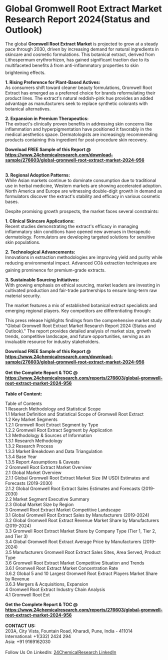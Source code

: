 <h1>Global Gromwell Root Extract Market Research Report 2024(Status and Outlook)</h1><p>The global <strong>Gromwell Root Extract Market</strong> is projected to grow at a steady pace through 2030, driven by increasing demand for natural ingredients in skincare and cosmetic formulations. This botanical extract, derived from Lithospermum erythrorhizon, has gained significant traction due to its multifaceted benefits â from anti-inflammatory properties to skin brightening effects.</p><p><strong>1. Rising Preference for Plant-Based Actives:</strong><br>
As consumers shift toward cleaner beauty formulations, Gromwell Root Extract has emerged as a preferred choice for brands reformulating their product lines. The extract's natural reddish-pink hue provides an added advantage as manufacturers seek to replace synthetic colorants with botanical alternatives.</p><p><strong>2. Expansion in Premium Therapeutics:</strong><br>
The extract's clinically proven benefits in addressing skin concerns like inflammation and hyperpigmentation have positioned it favorably in the medical aesthetics space. Dermatologists are increasingly recommending products containing this ingredient for post-procedure skin recovery.</p><div><b>Download FREE Sample of this Report @ 
            <a href="https://www.24chemicalresearch.com/download-sample/276603/global-gromwell-root-extract-market-2024-956">
            https://www.24chemicalresearch.com/download-sample/276603/global-gromwell-root-extract-market-2024-956</a></b></div><br><p><strong>3. Regional Adoption Patterns:</strong><br>
While Asian markets continue to dominate consumption due to traditional use in herbal medicine, Western markets are showing accelerated adoption. North America and Europe are witnessing double-digit growth in demand as formulators discover the extract's stability and efficacy in various cosmetic bases.</p><p>Despite promising growth prospects, the market faces several constraints:</p><p><strong>1. Clinical Skincare Applications:</strong><br>
Recent studies demonstrating the extract's efficacy in managing inflammatory skin conditions have opened new avenues in therapeutic dermatology. Formulators are developing targeted solutions for sensitive skin populations.</p><p><strong>2. Technological Advancements:</strong><br>
Innovations in extraction methodologies are improving yield and purity while reducing environmental impact. Advanced COâ extraction techniques are gaining prominence for premium-grade extracts.</p><p><strong>3. Sustainable Sourcing Initiatives:</strong><br>
With growing emphasis on ethical sourcing, market leaders are investing in cultivated production and fair-trade partnerships to ensure long-term raw material security.</p><p>The market features a mix of established botanical extract specialists and emerging regional players. Key competitors are differentiating through:</p><p>This press release highlights findings from the comprehensive market study "Global Gromwell Root Extract Market Research Report 2024 (Status and Outlook)." The report provides detailed analysis of market size, growth trends, competitive landscape, and future opportunities, serving as an invaluable resource for industry stakeholders.</p><div><b>Download FREE Sample of this Report @ 
            <a href="https://www.24chemicalresearch.com/download-sample/276603/global-gromwell-root-extract-market-2024-956">
            https://www.24chemicalresearch.com/download-sample/276603/global-gromwell-root-extract-market-2024-956</a></b></div><br><div><b>Get the Complete Report & TOC @ 
            <a href="https://www.24chemicalresearch.com/reports/276603/global-gromwell-root-extract-market-2024-956">
            https://www.24chemicalresearch.com/reports/276603/global-gromwell-root-extract-market-2024-956</a></b></div><br>
            <b>Table of Content:</b><p>Table of Contents<br />
1 Research Methodology and Statistical Scope<br />
1.1 Market Definition and Statistical Scope of Gromwell Root Extract<br />
1.2 Key Market Segments<br />
1.2.1 Gromwell Root Extract Segment by Type<br />
1.2.2 Gromwell Root Extract Segment by Application<br />
1.3 Methodology & Sources of Information<br />
1.3.1 Research Methodology<br />
1.3.2 Research Process<br />
1.3.3 Market Breakdown and Data Triangulation<br />
1.3.4 Base Year<br />
1.3.5 Report Assumptions & Caveats<br />
2 Gromwell Root Extract Market Overview<br />
2.1 Global Market Overview<br />
2.1.1 Global Gromwell Root Extract Market Size (M USD) Estimates and Forecasts (2019-2030)<br />
2.1.2 Global Gromwell Root Extract Sales Estimates and Forecasts (2019-2030)<br />
2.2 Market Segment Executive Summary<br />
2.3 Global Market Size by Region<br />
3 Gromwell Root Extract Market Competitive Landscape<br />
3.1 Global Gromwell Root Extract Sales by Manufacturers (2019-2024)<br />
3.2 Global Gromwell Root Extract Revenue Market Share by Manufacturers (2019-2024)<br />
3.3 Gromwell Root Extract Market Share by Company Type (Tier 1, Tier 2, and Tier 3)<br />
3.4 Global Gromwell Root Extract Average Price by Manufacturers (2019-2024)<br />
3.5 Manufacturers Gromwell Root Extract Sales Sites, Area Served, Product Type<br />
3.6 Gromwell Root Extract Market Competitive Situation and Trends<br />
3.6.1 Gromwell Root Extract Market Concentration Rate<br />
3.6.2 Global 5 and 10 Largest Gromwell Root Extract Players Market Share by Revenue<br />
3.6.3 Mergers & Acquisitions, Expansion<br />
4 Gromwell Root Extract Industry Chain Analysis<br />
4.1 Gromwell Root Ext</p><div><b>Get the Complete Report & TOC @ 
            <a href="https://www.24chemicalresearch.com/reports/276603/global-gromwell-root-extract-market-2024-956">
            https://www.24chemicalresearch.com/reports/276603/global-gromwell-root-extract-market-2024-956</a></b></div><br><b>CONTACT US:</b><br>
            203A, City Vista, Fountain Road, Kharadi, Pune, India - 411014<br>
            International: +1(332) 2424 294<br>
            Asia: +91 9169162030 <br><br>
            Follow Us On LinkedIn: <a href="https://www.linkedin.com/company/24chemicalresearch/">24ChemicalResearch LinkedIn</a>